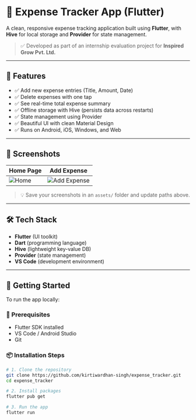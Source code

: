 # 💸 Expense Tracker App (Flutter)

A clean, responsive expense tracking application built using **Flutter**, with **Hive** for local storage and **Provider** for state management.

> ✅ Developed as part of an internship evaluation project for **Inspired Grow Pvt. Ltd.**

---

## 🚀 Features

- ✅ Add new expense entries (Title, Amount, Date)
- ✅ Delete expenses with one tap
- ✅ See real-time total expense summary
- ✅ Offline storage with Hive (persists data across restarts)
- ✅ State management using Provider
- ✅ Beautiful UI with clean Material Design
- ✅ Runs on Android, iOS, Windows, and Web

---

## 📱 Screenshots

| Home Page | Add Expense |
|-----------|-------------|
| ![Home](assets/screenshot1.png) | ![Add Expense](assets/screenshot2.png) |

> 💡 Save your screenshots in an `assets/` folder and update paths above.

---

## 🛠 Tech Stack

- **Flutter** (UI toolkit)
- **Dart** (programming language)
- **Hive** (lightweight key-value DB)
- **Provider** (state management)
- **VS Code** (development environment)

---

## 🧪 Getting Started

To run the app locally:

### 🔧 Prerequisites
- Flutter SDK installed
- VS Code / Android Studio
- Git

### 📦 Installation Steps

```bash
# 1. Clone the repository
git clone https://github.com/kirtiwardhan-singh/expense_tracker.git
cd expense_tracker

# 2. Install packages
flutter pub get

# 3. Run the app
flutter run
